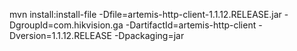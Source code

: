 mvn install:install-file -Dfile=artemis-http-client-1.1.12.RELEASE.jar -DgroupId=com.hikvision.ga -DartifactId=artemis-http-client -Dversion=1.1.12.RELEASE -Dpackaging=jar